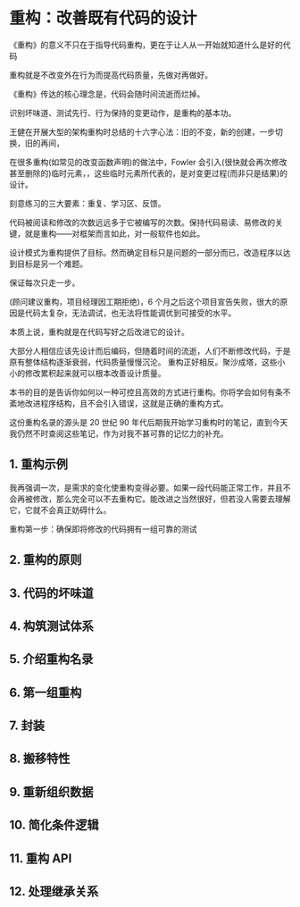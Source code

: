 # 重构：改善既有代码的设计


《重构》的意义不只在于指导代码重构，更在于让人从一开始就知道什么是好的代码

重构就是不改变外在行为而提高代码质量，先做对再做好。

《重构》传达的核心理念是，代码会随时间流逝而烂掉。

识别坏味道、测试先行、行为保持的变更动作，是重构的基本功。

王健在开展大型的架构重构时总结的十六字心法：旧的不变，新的创建，一步切换，旧的再间，

在很多重构(如常见的改变函数声明)的做法中，Fowler 会引入(很快就会再次修改甚至删除的)临时元素，，这些临时元素所代表的，是对变更过程(而非只是结果)的设计。

刻意练习的三大要素：重复、学习区、反馈。

代码被阅读和修改的次数远远多于它被编写的次数。保持代码易读、易修改的关键，就是重构——对框架而言如此，对一般软件也如此。

设计模式为重构提供了目标。然而确定目标只是问题的一部分而已，改造程序以达到目标是另一个难题。

保证每次只走一步。

(顾问建议重构，项目经理因工期拒绝)，6 个月之后这个项目宣告失败，很大的原因是代码太复杂，无法调试，也无法将性能调优到可接受的水平。

本质上说，重构就是在代码写好之后改进它的设计。

大部分人相信应该先设计而后编码，但随着时间的流逝，人们不断修改代码，于是原有整体结构逐渐衰弱，代码质量慢慢沉沦。
重构正好相反。聚沙成塔，这些小小的修改累积起来就可以根本改善设计质量。

本书的目的是告诉你如何以一种可控且高效的方式进行重构。你将学会如何有条不紊地改进程序结构，且不会引入错误，这就是正确的重构方式。

这份重构名录的源头是 20 世纪 90 年代后期我开始学习重构时的笔记，直到今天我仍然不时查阅这些笔记，作为对我不甚可靠的记忆力的补充。









## 1. 重构示例

我再强调一次，是需求的变化使重构变得必要。如果一段代码能正常工作，并且不会再被修改，那么完全可以不去重构它。能改进之当然很好，但若没人需要去理解它，它就不会真正妨碍什么。

重构第一步：确保即将修改的代码拥有一组可靠的测试




## 2. 重构的原则


## 3. 代码的坏味道


## 4. 构筑测试体系


## 5. 介绍重构名录


## 6. 第一组重构


## 7. 封装


## 8. 搬移特性


## 9. 重新组织数据


## 10. 简化条件逻辑


## 11. 重构 API


## 12. 处理继承关系





























